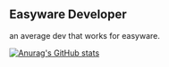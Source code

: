 ## Easyware Developer

an average dev that works for easyware.

[![Anurag's GitHub stats](https://github-readme-stats.vercel.app/api?username=Owner1213&show_icons=true&theme=dracula)](https://github.com/anuraghazra/github-readme-stats)
